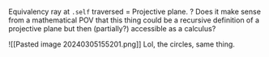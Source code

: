 Equivalency ray at `.self` traversed = Projective plane. ?
Does it make sense from a mathematical POV that this thing could be a recursive definition of a projective plane but then (partially?) accessible as a calculus?


![[Pasted image 20240305155201.png]]
Lol, the circles, same thing.

